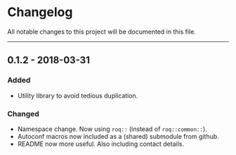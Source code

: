 # Changelog

All notable changes to this project will be documented in this file.

---

## 0.1.2 - 2018-03-31

### Added
* Utility library to avoid tedious duplication.

### Changed
* Namespace change. Now using `roq::` (instead of `roq::common::`).
* Autoconf macros now included as a (shared) submodule from github.
* README now more useful. Also including contact details.
